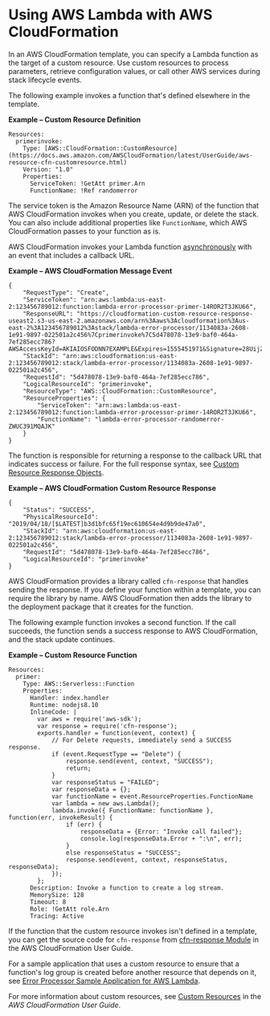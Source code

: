 # Using AWS Lambda with AWS CloudFormation<a name="services-cloudformation"></a>

In an AWS CloudFormation template, you can specify a Lambda function as the target of a custom resource\. Use custom resources to process parameters, retrieve configuration values, or call other AWS services during stack lifecycle events\.

The following example invokes a function that's defined elsewhere in the template\.

**Example – Custom Resource Definition**  

```
Resources:
  primerinvoke:
    Type: [AWS::CloudFormation::CustomResource](https://docs.aws.amazon.com/AWSCloudFormation/latest/UserGuide/aws-resource-cfn-customresource.html)
    Version: "1.0"
    Properties:
      ServiceToken: !GetAtt primer.Arn
      FunctionName: !Ref randomerror
```

The service token is the Amazon Resource Name \(ARN\) of the function that AWS CloudFormation invokes when you create, update, or delete the stack\. You can also include additional properties like `FunctionName`, which AWS CloudFormation passes to your function as is\.

AWS CloudFormation invokes your Lambda function [asynchronously](invocation-async.md) with an event that includes a callback URL\.

**Example – AWS CloudFormation Message Event**  

```
{
    "RequestType": "Create",
    "ServiceToken": "arn:aws:lambda:us-east-2:123456789012:function:lambda-error-processor-primer-14ROR2T3JKU66",
    "ResponseURL": "https://cloudformation-custom-resource-response-useast2.s3-us-east-2.amazonaws.com/arn%3Aaws%3Acloudformation%3Aus-east-2%3A123456789012%3Astack/lambda-error-processor/1134083a-2608-1e91-9897-022501a2c456%7Cprimerinvoke%7C5d478078-13e9-baf0-464a-7ef285ecc786?AWSAccessKeyId=AKIAIOSFODNN7EXAMPLE&Expires=1555451971&Signature=28UijZePE5I4dvukKQqM%2F9Rf1o4%3D",
    "StackId": "arn:aws:cloudformation:us-east-2:123456789012:stack/lambda-error-processor/1134083a-2608-1e91-9897-022501a2c456",
    "RequestId": "5d478078-13e9-baf0-464a-7ef285ecc786",
    "LogicalResourceId": "primerinvoke",
    "ResourceType": "AWS::CloudFormation::CustomResource",
    "ResourceProperties": {
        "ServiceToken": "arn:aws:lambda:us-east-2:123456789012:function:lambda-error-processor-primer-14ROR2T3JKU66",
        "FunctionName": "lambda-error-processor-randomerror-ZWUC391MQAJK"
    }
}
```

The function is responsible for returning a response to the callback URL that indicates success or failure\. For the full response syntax, see [Custom Resource Response Objects](https://docs.aws.amazon.com/AWSCloudFormation/latest/UserGuide/crpg-ref-responses.html)\.

**Example – AWS CloudFormation Custom Resource Response**  

```
{
    "Status": "SUCCESS",
    "PhysicalResourceId": "2019/04/18/[$LATEST]b3d1bfc65f19ec610654e4d9b9de47a0",
    "StackId": "arn:aws:cloudformation:us-east-2:123456789012:stack/lambda-error-processor/1134083a-2608-1e91-9897-022501a2c456",
    "RequestId": "5d478078-13e9-baf0-464a-7ef285ecc786",
    "LogicalResourceId": "primerinvoke"
}
```

AWS CloudFormation provides a library called `cfn-response` that handles sending the response\. If you define your function within a template, you can require the library by name\. AWS CloudFormation then adds the library to the deployment package that it creates for the function\.

The following example function invokes a second function\. If the call succeeds, the function sends a success response to AWS CloudFormation, and the stack update continues\.

**Example – Custom Resource Function**  

```
Resources:
  primer:
    Type: AWS::Serverless::Function
    Properties:
      Handler: index.handler
      Runtime: nodejs8.10
      InlineCode: |
        var aws = require('aws-sdk');
        var response = require('cfn-response');
        exports.handler = function(event, context) {
            // For Delete requests, immediately send a SUCCESS response.
            if (event.RequestType == "Delete") {
                response.send(event, context, "SUCCESS");
                return;
            }
            var responseStatus = "FAILED";
            var responseData = {};
            var functionName = event.ResourceProperties.FunctionName
            var lambda = new aws.Lambda();
            lambda.invoke({ FunctionName: functionName }, function(err, invokeResult) {
                if (err) {
                    responseData = {Error: "Invoke call failed"};
                    console.log(responseData.Error + ":\n", err);
                }
                else responseStatus = "SUCCESS";
                response.send(event, context, responseStatus, responseData);
            });
        };
      Description: Invoke a function to create a log stream.
      MemorySize: 128
      Timeout: 8
      Role: !GetAtt role.Arn
      Tracing: Active
```

If the function that the custom resource invokes isn't defined in a template, you can get the source code for `cfn-response` from [cfn\-response Module](https://docs.aws.amazon.com/AWSCloudFormation/latest/UserGuide/cfn-lambda-function-code-cfnresponsemodule.html) in the AWS CloudFormation User Guide\.

For a sample application that uses a custom resource to ensure that a function's log group is created before another resource that depends on it, see [Error Processor Sample Application for AWS Lambda](sample-errorprocessor.md)\.

For more information about custom resources, see [Custom Resources](https://docs.aws.amazon.com/AWSCloudFormation/latest/UserGuide/template-custom-resources.html) in the *AWS CloudFormation User Guide*\.